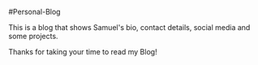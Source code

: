 #Personal-Blog

This is a blog that shows Samuel's bio, contact details, social media and some projects.

Thanks for taking your time to read my Blog!